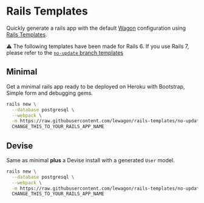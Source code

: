 # Rails Templates

Quickly generate a rails app with the default [Wagon](https://www.lewagon.com) configuration
using [Rails Templates](http://guides.rubyonrails.org/rails_application_templates.html).

⚠️ The following templates have been made for Rails 6. If you use Rails 7, please refer to the [`no-update` branch templates](https://github.com/lewagon/rails-templates/tree/no-update)

## Minimal

Get a minimal rails app ready to be deployed on Heroku with Bootstrap, Simple form and debugging gems.

```bash
rails new \
  --database postgresql \
  --webpack \
  -m https://raw.githubusercontent.com/lewagon/rails-templates/no-update/minimal.rb \
  CHANGE_THIS_TO_YOUR_RAILS_APP_NAME
```

## Devise

Same as minimal **plus** a Devise install with a generated `User` model.

```bash
rails new \
  --database postgresql \
  --webpack \
  -m https://raw.githubusercontent.com/lewagon/rails-templates/no-update/devise.rb \
  CHANGE_THIS_TO_YOUR_RAILS_APP_NAME
```
